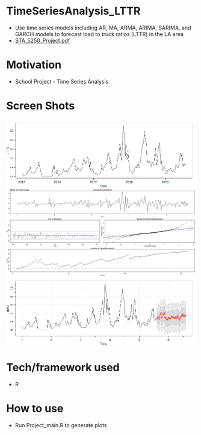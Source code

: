 # TimeSeriesAnalysis_LTTR
- Use time series models including AR, MA, ARMA, ARIMA, SARIMA, and GARCH models to forecast load to truck ratios (LTTR) in the LA area
- <a href="STA_5250_Project.pdf" target="_blank">STA_5250_Project.pdf</a>

# Motivation
- School Project - Time Series Analysis

# Screen Shots
![Alt text](lttr.png?raw=true "lttr.png")
![Alt text](sarima111.jpeg?raw=true "sarima111.jpeg")
![Alt text](sarima_predict.png?raw=true "sarima_predict.png")

# Tech/framework used
- R

# How to use
- Run Project_main.R to generate plots
